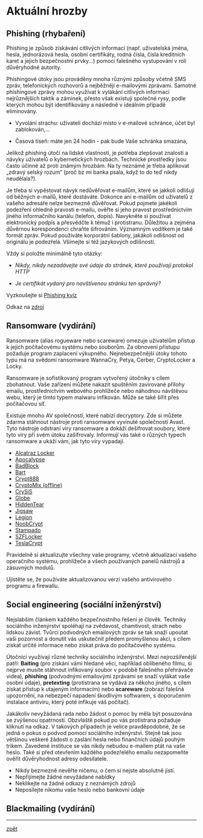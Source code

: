 # Aktuální hrozby

## Phishing (rhybaření)

Phishing je způsob získávání citlivých informací (např. uživatelská jména, hesla, jednorázová hesla, osobní certifikáty, rodná čísla, čísla kreditních karet a jejich bezpečnostní prvky...) pomocí falešného vystupování v roli důvěryhodné autority.

Phishingové útoky jsou prováděny mnoha různými způsoby včetně SMS zpráv, telefonických rozhovorů a nejběžněji e-mailovými zprávami. Samotné phishingové zprávy mohou využívat k vylákání citlivých informací nejrůznějších taktik a záminek, přesto však existují společné rysy, podle kterých mohou být identifikovány a následně v ideálním případě eliminovány.

* Vyvolání strachu: uživateli dochází místo v e-mailové schránce, účet byl zablokován,...

* Časová tíseň: máte jen 24 hodin - pak bude Vaše schránka smazána,

Jelikož phishing útočí na lidské vlastnosti, je potřeba zlepšovat znalosti a návyky uživatelů o kybernetických hrozbách. Technické prostředky jsou často účinné až proti známým hrozbám. Na ty neznámé je třeba aplikovat „zdravý selský rozum“ (proč bz mi banka psala, když to do teď nikdy neudělala?).

Je třeba si vypěstovat návyk nedůvěřovat e-mailům, které se jakkoli odlišují od běžných e-mailů, které dostáváte. Dokonce ani e-mailům od uživatelů z vašeho adresáře nelze bezmezně důvěřovat. Pokud pojmete jakékoli podezření ohledně pravosti e-mailu, ověřte si jeho pravost prostřednictvím jiného informačního kanálu (telefon, dopis). Navykněte si používat elektronický podpis a přesvědčte k témuž i protistranu. Důležitou a zejména důvěrnou korespondenci chraňte šifrováním. Významným vodítkem je také formát zpráv. Pokud používáte korporátní šablony, jakákoli odlišnost od originálu je podezřelá. Všímejte si též jazykových odlišností.

Vždy si položte minimálně tyto otázky:

* _Nikdy, nikdy nezadávejte své údaje do stránek, které používají protokol HTTP_

* _Je certifikát vydaný pro navštívenou stránku ten správný?_

Vyzkoušejte si [Phishing kvíz](https://phishingquiz.withgoogle.com/) 

Odkaz na [zdroj](https://csirt.cz/page/2940/phishing--jak-jej-vcas-rozpoznat-a-nenaletet/)

## Ransomware (vydírání)

Ransomware (alias rogueware nebo scareware) omezuje uživatelům přístup k jejich počítačovému systému nebo souborům. Za obnovení přístupu požaduje program zaplacení výkupného. Nejnebezpečnější útoky tohoto typu má na svědomí ransomware WannaCry, Petya, Cerber, CryptoLocker a Locky.

Ransomware je sofistikovaný program vytvořený útočníky s cílem zbohatnout. Vaše zařízení můžete nakazit spuštěním zavirované přílohy emailu, prostřednictvím webového prohlížeče nebo náhodnou návštěvou webu, který je tímto typem malwaru infikován. Může se také šířit přes počítačovou síť.

Existuje mnoho AV společností, které nabízí decryptory.
Zde si můžete zdarma stáhnout nástroje proti ransomware vyvinuté společností Avast. Tyto nástroje odstraní viry ransomware a dokáží dešifrovat soubory, které tyto viry při svém útoku zašifrovaly. Informují vás také o různých typech ransomware a ukáží vám, jak tyto viry vypadají.

* [Alcatraz Locker](https://www.avast.com/cs-cz/ransomware-decryption-tools#alcatraz)
* [Apocalypse](https://www.avast.com/cs-cz/ransomware-decryption-tools#apocalypse)
* [BadBlock](https://www.avast.com/cs-cz/ransomware-decryption-tools#badblock)
* [Bart](https://www.avast.com/cs-cz/ransomware-decryption-tools#bart)
* [Crypt888](https://www.avast.com/cs-cz/ransomware-decryption-tools#crypt)
* [CryptoMix (offline)](https://www.avast.com/cs-cz/ransomware-decryption-tools#cryptomix)
* [CrySiS](https://www.avast.com/cs-cz/ransomware-decryption-tools#crysis)
* [Globe](https://www.avast.com/cs-cz/ransomware-decryption-tools#globe)
* [HiddenTear](https://www.avast.com/cs-cz/ransomware-decryption-tools#hiddentear)
* [Jigsaw](https://www.avast.com/cs-cz/ransomware-decryption-tools#jigsaw)
* [Legion](https://www.avast.com/cs-cz/ransomware-decryption-tools#legion)
* [NoobCrypt](https://www.avast.com/cs-cz/ransomware-decryption-tools#noobcrypt)
* [Stampado](https://www.avast.com/cs-cz/ransomware-decryption-tools#stampado)
* [SZFLocker](https://www.avast.com/cs-cz/ransomware-decryption-tools#szflocker)
* [TeslaCrypt](https://www.avast.com/cs-cz/ransomware-decryption-tools#teslacrypt)


Pravidelně si aktualizujte všechny vaše programy, včetně aktualizací vašeho operačního systému, prohlížeče a všech používaných panelů nástrojů a zásuvných modulů.

Ujistěte se, že používáte aktualizovanou verzi vašeho antivirového programu a firewallu.

## Social engineering (sociální inženýrství)

Nejslabším článkem každého bezpečnostního řešení je člověk. Techniky sociálního inženýrství spoléhají na zvědavost, chamtivost, strach nebo lidskou závist. Tvůrci podvodných emailových zpráv se tak snaží upoutat vaši pozornost a donutit vás uskutečnit předem promyšlenou akci, s cílem získat určité informace nebo získat práva do počítačového systému.

Útočníci využívají různé techniky sociálního inženýrství. Mezi nejrozšířenější patří: **Baiting** (pro získání vámi hledané věci, například oblíbeného filmu, si nejprve musíte stáhnout infikovaný soubor v podobě falešného přehrávače videa), **phishing** (podvodnými emailovými zprávami se snaží vylákat vaše osobní údaje), **pretexting** (protistrana se vydává za někoho jiného, s cílem získat přístup k utajeným informacím) nebo **scareware** (zobrazí falešná upozornění, na nebezpečí napadení škodlivým softwarem, s doporučením instalace antiviru, který poté infikuje váš počítač).

Jakákoliv nevyžádaná rada nebo žádost o pomoc by měla být posuzována se zvýšenou opatrností. Obzvláště pokud po vás protistrana požaduje kliknutí na odkaz. V takových případech je velice pravděpodobné, že se jedná o pokus o podvod pomocí sociálního inženýrství. Stejně tak jsou většinou veškeré žádosti o zaslání hesla nebo finančních údajů pouhým trikem. Zavedené instituce se vás nikdy nebudou e-mailem ptát na vaše heslo. Také si před otevřením každého podezřelého emailu nezapomeňte ověřit důvěryhodnost adresy odesilatele.

* Nikdy bezmezně nevěřte ničemu, o čem si nejste absolutně jistí.
* Nepřijímejte žádné nevyžádané nabídky
* Neklikejte na žádné odkazy z neznámých zdrojů
* Neposílejte nikomu vaše heslo nebo bankovní údaje

## Blackmailing (vydírání)


---
[zpět](index.md)
